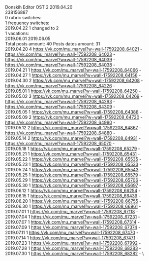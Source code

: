 Donskih	Editor OST 2 2019.04.20\
238156887\
0 rubric switches:\
1 frequency switches:\
2019.04.22 1 changed to 2 \
1 vacations:\
2019.06.01 2019.06.05 \
Total posts amount: 40	Posts dates amount: 31\
2019.04.20 4 https://vk.com/mu_marvel?w=wall-17592208_64021 - https://vk.com/mu_marvel?w=wall-17592208_64023 - https://vk.com/mu_marvel?w=wall-17592208_64039 - https://vk.com/mu_marvel?w=wall-17592208_64038 - \
2019.04.21 1 https://vk.com/mu_marvel?w=wall-17592208_64066 - \
2019.04.27 1 https://vk.com/mu_marvel?w=wall-17592208_64156 - \
2019.04.30 2 https://vk.com/mu_marvel?w=wall-17592208_64208 - https://vk.com/mu_marvel?w=wall-17592208_64226 - \
2019.05.01 1 https://vk.com/mu_marvel?w=wall-17592208_64250 - \
2019.05.02 3 https://vk.com/mu_marvel?w=wall-17592208_64269 - https://vk.com/mu_marvel?w=wall-17592208_64293 - https://vk.com/mu_marvel?w=wall-17592208_64309 - \
2019.05.05 1 https://vk.com/mu_marvel?w=wall-17592208_64388 - \
2019.05.09 2 https://vk.com/mu_marvel?w=wall-17592208_64720 - https://vk.com/mu_marvel?w=wall-17592208_64990 - \
2019.05.12 2 https://vk.com/mu_marvel?w=wall-17592208_64867 - https://vk.com/mu_marvel?w=wall-17592208_64880 - \
2019.05.14 2 https://vk.com/mu_marvel?w=wall-17592208_64931 - https://vk.com/mu_marvel?w=wall-17592208_65070 - \
2019.05.18 1 https://vk.com/mu_marvel?w=wall-17592208_65279 - \
2019.05.21 1 https://vk.com/mu_marvel?w=wall-17592208_65431 - \
2019.05.22 1 https://vk.com/mu_marvel?w=wall-17592208_65535 - \
2019.05.23 1 https://vk.com/mu_marvel?w=wall-17592208_65533 - \
2019.05.24 1 https://vk.com/mu_marvel?w=wall-17592208_65543 - \
2019.05.25 1 https://vk.com/mu_marvel?w=wall-17592208_65579 - \
2019.05.29 1 https://vk.com/mu_marvel?w=wall-17592208_65706 - \
2019.05.30 1 https://vk.com/mu_marvel?w=wall-17592208_65697 - \
2019.06.12 1 https://vk.com/mu_marvel?w=wall-17592208_66254 - \
2019.06.15 1 https://vk.com/mu_marvel?w=wall-17592208_66439 - \
2019.06.20 1 https://vk.com/mu_marvel?w=wall-17592208_66755 - \
2019.06.30 1 https://vk.com/mu_marvel?w=wall-17592208_66961 - \
2019.07.01 1 https://vk.com/mu_marvel?w=wall-17592208_67118 - \
2019.07.04 1 https://vk.com/mu_marvel?w=wall-17592208_67231 - \
2019.07.07 1 https://vk.com/mu_marvel?w=wall-17592208_67314 - \
2019.07.09 1 https://vk.com/mu_marvel?w=wall-17592208_67374 - \
2019.07.11 1 https://vk.com/mu_marvel?w=wall-17592208_67470 - \
2019.07.14 1 https://vk.com/mu_marvel?w=wall-17592208_67471 - \
2019.07.23 1 https://vk.com/mu_marvel?w=wall-17592208_67992 - \
2019.07.28 1 https://vk.com/mu_marvel?w=wall-17592208_68283 - \
2019.07.30 1 https://vk.com/mu_marvel?w=wall-17592208_68282 - \

